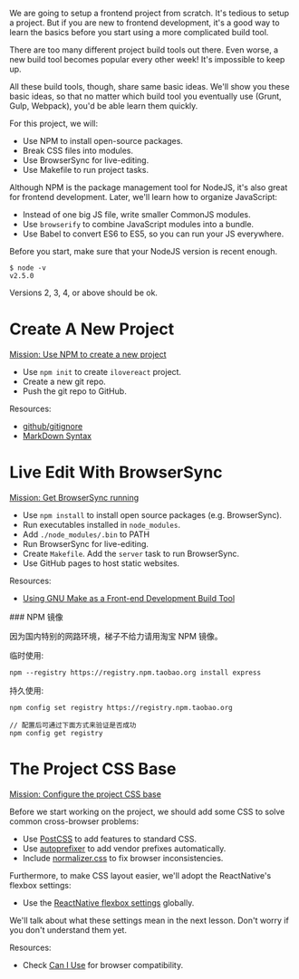 We are going to setup a frontend project from scratch. It's tedious to setup a project. But if you are new to frontend development, it's a good way to learn the basics before you start using a more complicated build tool.

There are too many different project build tools out there. Even worse, a new build tool becomes popular every other week! It's impossible to keep up.

All these build tools, though, share same basic ideas. We'll show you these basic ideas, so that no matter which build tool you eventually use (Grunt, Gulp, Webpack), you'd be able learn them quickly.

For this project, we will:

+ Use NPM to install open-source packages.
+ Break CSS files into modules.
+ Use BrowserSync for live-editing.
+ Use Makefile to run project tasks.

Although NPM is the package management tool for NodeJS, it's also great for frontend development. Later, we'll learn how to organize JavaScript:

+ Instead of one big JS file, write smaller CommonJS modules.
+ Use `browserify` to combine JavaScript modules into a bundle.
+ Use Babel to convert ES6 to ES5, so you can run your JS everywhere.

Before you start, make sure that your NodeJS version is recent enough.

```
$ node -v
v2.5.0
```
Versions 2, 3, 4, or above should be ok.

# Create A New Project

[Mission: Use NPM to create a new project](init)

+ Use `npm init` to create `ilovereact` project.
+ Create a new git repo.
+ Push the git repo to GitHub.

Resources:

+ [github/gitignore](https://github.com/github/gitignore)
+ [MarkDown Syntax](https://github.com/adam-p/markdown-here/wiki/Markdown-Cheatsheet)

# Live Edit With BrowserSync

[Mission: Get BrowserSync running](live-edit)

+ Use `npm install` to install open source packages (e.g. BrowserSync).
+ Run executables installed in `node_modules`.
+ Add `./node_modules/.bin` to PATH
+ Run BrowserSync for live-editing.
+ Create `Makefile`. Add the `server` task to run BrowserSync.
+ Use GitHub pages to host static websites.

Resources:

+ [Using GNU Make as a Front-end Development Build Tool](http://www.sitepoint.com/using-gnu-make-front-end-development-build-tool/)

<zh>
### NPM 镜像

因为国内特别的网路环境，梯子不给力请用淘宝 NPM 镜像。

临时使用:

```
npm --registry https://registry.npm.taobao.org install express
```

持久使用:

```
npm config set registry https://registry.npm.taobao.org

// 配置后可通过下面方式来验证是否成功
npm config get registry
```
</zh>

# The Project CSS Base

[Mission: Configure the project CSS base](css-base)

Before we start working on the project, we should add some CSS to solve common cross-browser problems:

+ Use [PostCSS](https://github.com/postcss/postcss) to add features to standard CSS.
+ Use [autoprefixer](https://github.com/postcss/autoprefixer) to add vendor prefixes automatically.
+ Include [normalizer.css](http://necolas.github.io/normalize.css) to fix browser inconsistencies.

Furthermore, to make CSS layout easier, we'll adopt the ReactNative's flexbox settings:

+ Use the [ReactNative flexbox settings](https://github.com/facebook/css-layout#default-values) globally.

We'll talk about what these settings mean in the next lesson. Don't worry if you don't understand them yet.

Resources:

+ Check [Can I Use](http://caniuse.com) for browser compatibility.

